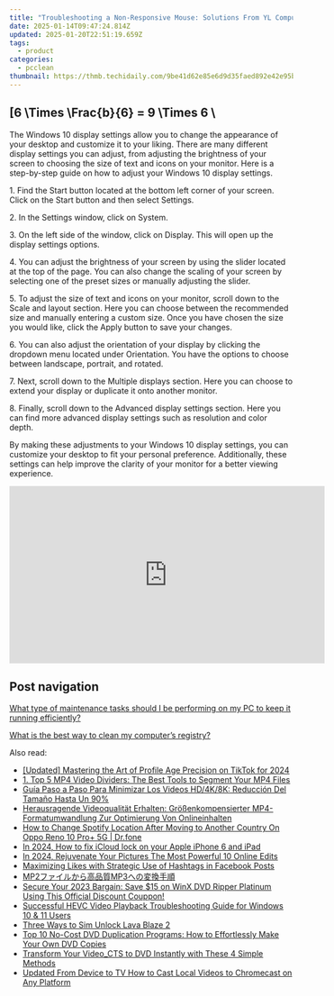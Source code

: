 ```yaml
---
title: "Troubleshooting a Non-Responsive Mouse: Solutions From YL Computing"
date: 2025-01-14T09:47:24.814Z
updated: 2025-01-20T22:51:19.659Z
tags:
  - product
categories:
  - pcclean
thumbnail: https://thmb.techidaily.com/9be41d62e85e6d9d35faed892e42e95be3740ff6798e8e9db724143c55700cdb.png
---
```


## \[6 \Times \Frac{b}{6} = 9 \Times 6 \

The Windows 10 display settings allow you to change the appearance of your desktop and customize it to your liking. There are many different display settings you can adjust, from adjusting the brightness of your screen to choosing the size of text and icons on your monitor. Here is a step-by-step guide on how to adjust your Windows 10 display settings. 

1\. Find the Start button located at the bottom left corner of your screen. Click on the Start button and then select Settings.

2\. In the Settings window, click on System.

3\. On the left side of the window, click on Display. This will open up the display settings options. 

4\. You can adjust the brightness of your screen by using the slider located at the top of the page. You can also change the scaling of your screen by selecting one of the preset sizes or manually adjusting the slider.

5\. To adjust the size of text and icons on your monitor, scroll down to the Scale and layout section. Here you can choose between the recommended size and manually entering a custom size. Once you have chosen the size you would like, click the Apply button to save your changes.

6\. You can also adjust the orientation of your display by clicking the dropdown menu located under Orientation. You have the options to choose between landscape, portrait, and rotated.

7\. Next, scroll down to the Multiple displays section. Here you can choose to extend your display or duplicate it onto another monitor.

8\. Finally, scroll down to the Advanced display settings section. Here you can find more advanced display settings such as resolution and color depth. 

By making these adjustments to your Windows 10 display settings, you can customize your desktop to fit your personal preference. Additionally, these settings can help improve the clarity of your monitor for a better viewing experience.

<!-- affiliate ads begin -->
<iframe width="560" height="315" src="https://www.youtube.com/embed/LlVkEwpjKKo?si=hXi-mchMaJvbnIzM" title="YouTube video player" frameborder="0" allow="accelerometer; autoplay; clipboard-write; encrypted-media; gyroscope; picture-in-picture; web-share" referrerpolicy="strict-origin-when-cross-origin" allowfullscreen></iframe>
<!-- affiliate ads end -->

## Post navigation

[What type of maintenance tasks should I be performing on my PC to keep it running efficiently?](https://tools.techidaily.com/pcclean/products/)

[What is the best way to clean my computer’s registry?](https://tools.techidaily.com/pcclean/products/)

<ins class="adsbygoogle"
     style="display:block"
     data-ad-format="autorelaxed"
     data-ad-client="ca-pub-7571918770474297"
     data-ad-slot="1223367746"></ins>

<ins class="adsbygoogle"
     style="display:block"
     data-ad-client="ca-pub-7571918770474297"
     data-ad-slot="8358498916"
     data-ad-format="auto"
     data-full-width-responsive="true"></ins>

<span class="atpl-alsoreadstyle">Also read:</span>
<div><ul>
<li><a href="https://article-knowledge.techidaily.com/updated-mastering-the-art-of-profile-age-precision-on-tiktok-for-2024/"><u>[Updated] Mastering the Art of Profile Age Precision on TikTok for 2024</u></a></li>
<li><a href="https://discover-amazing.techidaily.com/1-top-5-mp4-video-dividers-the-best-tools-to-segment-your-mp4-files/"><u>1. Top 5 MP4 Video Dividers: The Best Tools to Segment Your MP4 Files</u></a></li>
<li><a href="https://discover-amazing.techidaily.com/guia-paso-a-paso-para-minimizar-los-videos-hd4k8k-reduccion-del-tamano-hasta-un-90/"><u>Guía Paso a Paso Para Minimizar Los Videos HD/4K/8K: Reducción Del Tamaño Hasta Un 90%</u></a></li>
<li><a href="https://discover-amazing.techidaily.com/herausragende-videoqualitat-erhalten-grossenkompensierter-mp4-formatumwandlung-zur-optimierung-von-onlineinhalten/"><u>Herausragende Videoqualität Erhalten: Größenkompensierter MP4-Formatumwandlung Zur Optimierung Von Onlineinhalten</u></a></li>
<li><a href="https://fake-location.techidaily.com/how-to-change-spotify-location-after-moving-to-another-country-on-oppo-reno-10-proplus-5g-drfone-by-drfone-virtual-android/"><u>How to Change Spotify Location After Moving to Another Country On Oppo Reno 10 Pro+ 5G | Dr.fone</u></a></li>
<li><a href="https://activate-lock.techidaily.com/in-2024-how-to-fix-icloud-lock-on-your-apple-iphone-6-and-ipad-by-drfone-ios/"><u>In 2024, How to fix iCloud lock on your Apple iPhone 6 and iPad</u></a></li>
<li><a href="https://fox-helps.techidaily.com/in-2024-rejuvenate-your-pictures-the-most-powerful-10-online-edits/"><u>In 2024, Rejuvenate Your Pictures The Most Powerful 10 Online Edits</u></a></li>
<li><a href="https://facebook.techidaily.com/maximizing-likes-with-strategic-use-of-hashtags-in-facebook-posts/"><u>Maximizing Likes with Strategic Use of Hashtags in Facebook Posts</u></a></li>
<li><a href="https://discover-blog.techidaily.com/mp2mp3/"><u>MP2ファイルから高品質MP3への変換手順</u></a></li>
<li><a href="https://discover-amazing.techidaily.com/secure-your-2023-bargain-save-15-on-winx-dvd-ripper-platinum-using-this-official-discount-couppon/"><u>Secure Your 2023 Bargain: Save $15 on WinX DVD Ripper Platinum Using This Official Discount Couppon!</u></a></li>
<li><a href="https://discover-amazing.techidaily.com/successful-hevc-video-playback-troubleshooting-guide-for-windows-10-and-11-users/"><u>Successful HEVC Video Playback Troubleshooting Guide for Windows 10 & 11 Users</u></a></li>
<li><a href="https://sim-unlock.techidaily.com/three-ways-to-sim-unlock-lava-blaze-2-by-drfone-android/"><u>Three Ways to Sim Unlock Lava Blaze 2</u></a></li>
<li><a href="https://discover-amazing.techidaily.com/top-10-no-cost-dvd-duplication-programs-how-to-effortlessly-make-your-own-dvd-copies/"><u>Top 10 No-Cost DVD Duplication Programs: How to Effortlessly Make Your Own DVD Copies</u></a></li>
<li><a href="https://discover-amazing.techidaily.com/transform-your-videocts-to-dvd-instantly-with-these-4-simple-methods/"><u>Transform Your Video_CTS to DVD Instantly with These 4 Simple Methods</u></a></li>
<li><a href="https://ai-vdieo-software.techidaily.com/updated-from-device-to-tv-how-to-cast-local-videos-to-chromecast-on-any-platform/"><u>Updated From Device to TV How to Cast Local Videos to Chromecast on Any Platform</u></a></li>
</ul></div>

